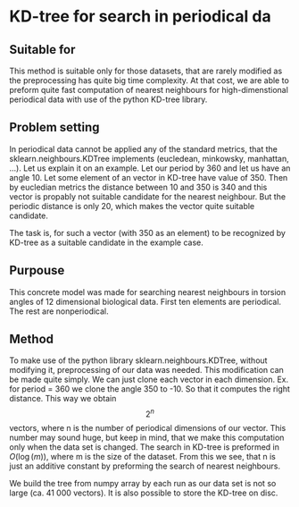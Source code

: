 # KD-tree for search in periodical da

## Suitable for
This method is suitable only for those datasets, that are rarely modified as the preprocessing has quite big time complexity. At that cost, we are able to preform quite fast computation of nearest neighbours for high-dimenstional periodical data with use of the python KD-tree library. 

## Problem setting
In periodical data cannot be applied any of the standard metrics, that the sklearn.neighbours.KDTree implements (eucledean, minkowsky, manhattan, ...). 
Let us explain it on an example. Let our period by 360 and let us have an angle 10. Let some element of an vector in KD-tree have value of 350. Then by eucledian metrics the distance between 10 and 350 is 340 and this vector is propably not suitable candidate for the nearest neighbour. But the periodic distance is only 20, which makes the vector quite suitable candidate. 

The task is, for such a vector (with 350 as an element) to be recognized by KD-tree as a suitable candidate in the example case. 

## Purpouse
This concrete model was made for searching nearest neighbours in torsion angles of 12 dimensional biological data. First ten elements are periodical. The rest are nonperiodical. 

## Method
To make use of the python library sklearn.neighbours.KDTree, without modifying it, preprocessing of our data was needed. This modification can be made quite simply. We can just clone each vector in each dimension. Ex. for period = 360 we clone the angle 350 to -10. So that it computes the right distance. 
This way we obtain $$2^n$$ vectors, where n is the number of periodical dimensions of our vector. This number may sound huge, but keep in mind, that we make this computation only when the data set is changed. The search in KD-tree is preformed in $O(\log(m))$, where m is the size of the dataset. From this we see, that n is just an additive constant by preforming the search of nearest neighbours.

We build the tree from numpy array by each run as our data set is not so large (ca. 41 000 vectors). It is also possible to store the KD-tree on disc. 



